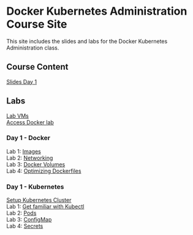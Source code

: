 # Docker Kubernetes Administration Course Site

This site includes the slides and labs for the Docker Kubernetes Administration class. 

## Course Content 
[Slides Day 1](http://bit.ly/docker-k8s-content-1)   

## Labs
[Lab VMs](https://docs.google.com/spreadsheets/d/1kW1rNQMZVdoYa2IDLZa66rLv122LM_mIfkbjxhEmVsQ/edit?usp=sharing)  
[Access Docker lab](labs/001_setup/)  

### Day 1 - Docker
Lab 1: [Images](labs/images/)  
Lab 2: [Networking](labs/networking/)   
Lab 3: [Docker Volumes](labs/volumes/)   
Lab 4: [Optimizing Dockerfiles](labs/adv-dockerfile/)   

### Day 1 - Kubernetes   
[Setup Kubernetes Cluster](labs/001-setup-gcp/)   
Lab 1: [Get familiar with Kubectl](labs/commands/)    
Lab 2: [Pods](labs/pods/)    
Lab 3: [ConfigMap](labs/configmap/)  
Lab 4: [Secrets](labs/secrets/)  
<!--
Lab 5: [Deployments](labs/deployments/)     
Lab 6: [Horizontal Pod Autoscaler](labs/k8s-prometheus-hpa/)     
-->

<!--
### Day 2 - Kubernetes
# Lab 4: [Advanced Scheduling](labs/scheduling/)  
# Lab 7: [Liveness & Readiness checks](labs/health-checks/)  
# Lab 8: [Role Based Access Controls](labs/rbac/)  
# Lab 9: [Helm](labs/helm/) 
-->
